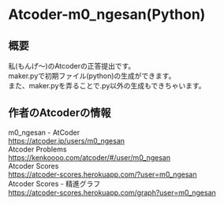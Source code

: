 # Atcoder-m0_ngesan(Python)
## 概要
私(もんげ～)のAtcoderの正答提出です。   
maker.pyで初期ファイル(python)の生成ができます。    
また、maker.pyを弄ることで.py以外の生成もできちゃいます。

## 作者のAtcoderの情報
m0_ngesan - AtCoder   
https://atcoder.jp/users/m0_ngesan    
Atcoder Problems    
https://kenkoooo.com/atcoder/#/user/m0_ngesan   
Atcoder Scores    
https://atcoder-scores.herokuapp.com/?user=m0_ngesan    
Atcoder Scores - 精進グラフ    
https://atcoder-scores.herokuapp.com/graph?user=m0_ngesan   
